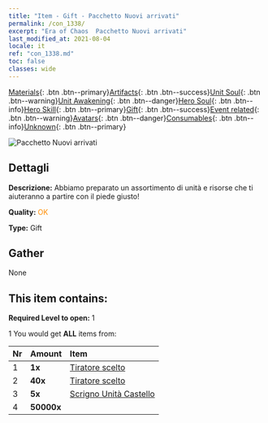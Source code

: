 ```yaml
---
title: "Item - Gift - Pacchetto Nuovi arrivati"
permalink: /con_1338/
excerpt: "Era of Chaos  Pacchetto Nuovi arrivati"
last_modified_at: 2021-08-04
locale: it
ref: "con_1338.md"
toc: false
classes: wide
---
```

 [Materials](/ItemsIT/){: .btn .btn--primary}[Artifacts](/ItemsIT/Artifacts/){: .btn .btn--success}[Unit Soul](/ItemsIT/UnitSoul/){: .btn .btn--warning}[Unit Awakening](/ItemsIT/UnitAwakening/){: .btn .btn--danger}[Hero Soul](/ItemsIT/HeroSoul/){: .btn .btn--info}[Hero Skill](/ItemsIT/HeroSkill/){: .btn .btn--primary}[Gift](/ItemsIT/Gift/){: .btn .btn--success}[Event related](/ItemsIT/Events/){: .btn .btn--warning}[Avatars](/ItemsIT/Avatars/){: .btn .btn--danger}[Consumables](/ItemsIT/Consumables/){: .btn .btn--info}[Unknown](/ItemsIT/Unknown/){: .btn .btn--primary}

 ![Pacchetto Nuovi arrivati](/images/t/i_906015.png)

## Dettagli
 **Descrizione:** Abbiamo preparato un assortimento di unità e risorse che ti aiuteranno a partire con il piede giusto!

 **Quality:** <span style="color: #FF8C00">OK</span>

 **Type:** Gift

## Gather

  None

## This item contains:

 **Required Level to open:** 1

 1 You would get **ALL** items  from:

  | Nr | Amount |     Item    |
  |:---|:-------|:------------|
  | 1 |  **1x** | [Tiratore scelto](/it/units/Marksman/) |  | 
  | 2 |  **40x** | [Tiratore scelto](/ItemsIT/unt_191/) |  | 
  | 3 |  **5x** | [Scrigno Unità Castello](/ItemsIT/con_1269/) |  | 
  | 4 |  **50000x** | <i class="fas fa-coins"/> |  | 

